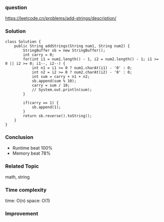 ### question
https://leetcode.cn/problems/add-strings/description/
### Solution
```
class Solution {
    public String addStrings(String num1, String num2) {
        StringBuffer sb = new StringBuffer();
        int carry = 0;
        for(int i1 = num1.length() - 1, i2 = num2.length() - 1; i1 >= 0 || i2 >= 0; i1--, i2--) {
            int n1 = i1 >= 0 ? num1.charAt(i1) - '0' : 0;
            int n2 = i2 >= 0 ? num2.charAt(i2) - '0' : 0;
            int sum = carry + n1 + n2;
            sb.append(sum % 10);
            carry = sum / 10;
            // System.out.println(sum);
        }
        
        if(carry == 1) {
            sb.append(1);
        }
        return sb.reverse().toString();
    }
}
```
### Conclusion
- Runtime beat 100%
- Memory beat 78%

### Related Topic
math, string

### Time complexity
time: O(n)
space: O(1)

### Improvement